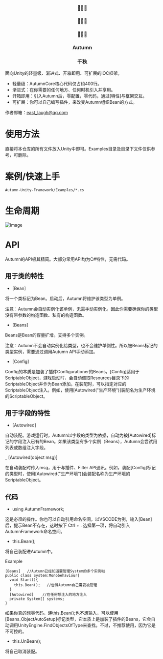 <p align="center">
  <h3 align="center">🍃🍃🍃</h3>
  <h3 align="center">🍃🍃🍃</h3>
  <h3 align="center">🍃🍃🍃</h3>
</p>
<p align="center">
  <h3 align="center">Autumn</h3>
</p>
<p align="center">
  <h3 align="center">千秋</h3>
</p>  


面向Unity的轻量级、渐进式、开箱即用、可扩展的IOC框架。

- 轻量级：AutumnCore核心代码仅占约400行。
- 渐进式：在你需要的任何地方、任何时机引入并享用。
- 开箱即用：引入Autumn后，零配置，零代码，通过[特性]与框架交互。
- 可扩展：你可以自己编写插件，来改变Autumn组织Bean的方式。

作者邮箱：east_laugh@qq.com

# 使用方法
直接将本仓库的所有文件放入Unity中即可。Examples目录及目录下文件仅供参考，可删除。

# 案例/快速上手

```Autumn-Unity-Framework/Examples/*.cs```

# 生命周期
![image](https://user-images.githubusercontent.com/39405923/225812457-45fe599f-9b87-472d-b236-082966cf1333.png)

# API

Autumn的API极其精简。大部分常用API均为C#特性，无需代码。

## 用于类的特性

- [Bean]

将一个类标记为Bean。启动后，Autumn将维护该类型为单例。

注意：Autumn会自动实例化该单例，无需手动实例化。因此你需要确保你的类型没有带参数的构造函数、私有的构造函数。

- [Beans]

Beans是Bean的容量扩增。支持多个实例。

注意：Autumn不会自动实例化给类型，也不会维护单例性。所以被Beans标记的类型实例，需要通过调用Autumn API手动添加。

- [Config]

Config的本质是加装了插件Configurationer的Beans。[Config]适用于ScriptableObject，游戏启动时，会自动调取Resources目录下的ScriptableObject并作为Bean添加。在装配时，可以指定对应的ScriptableObject注入。例如，使用[Autowired("生产环境")]装配名为生产环境的ScriptableObject。

## 用于字段的特性

- [Autowired]

自动装配。游戏运行时，Autumn以字段的类型为依据，自动为被[Autowired]标记的字段注入已有的Bean。如果该类型有多个实例（Beans），Autumn会尝试用列表或数组注入字段。

_ [Autowired(object msg)]

在自动装配时传入msg，用于与插件、Filter API通讯。例如，装配[Config]标记的类型时，使用[Autowired("生产环境")]会装配名称为生产环境的ScriptableObject。

## 代码

- using AutumnFramework;

这是必须的操作。你也可以自动引用命名空间，以VSCODE为例，输入[Bean]后，提示Bean不存在，这时按下 Ctrl + . 选择第一项，将自动引入AutumnFramework命名空间。

- this.Bean();

将自己装配进Autumn中。


Example
```
[Beans]   //Autumn已经知道要管理System的多个实例啦
public class System:Monobehaviour{
  void Start(){
    this.Bean();   //告诉Autumn自己需要被管理
  }
  [Autowired]    //在任何想注入的地方注入
  private System[] systems;
}

```
如果你真的想零代码，连this.Bean();也不想输入，可以使用[Beans_ObjectAutoSetup]标记类型，它本质上是加装了插件的Beans，它会自动调用UnityEngine.FindObjectsOfType来查找。不过，不推荐使用，因为它是不可控的。

- this.UnBean();

将自己取消装配。
